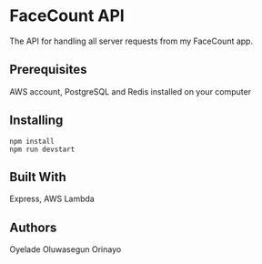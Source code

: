 # FaceCount API
The API for handling all server requests from my FaceCount app.

## Prerequisites
AWS account, PostgreSQL and Redis installed on your computer

## Installing
```
npm install
npm run devstart
```

## Built With
Express, AWS Lambda

## Authors
Oyelade Oluwasegun Orinayo
